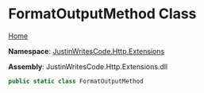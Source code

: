 # FormatOutputMethod Class

[Home](../../README.md)

**Namespace**: [JustinWritesCode.Http.Extensions](../README.md)

**Assembly**: JustinWritesCode\.Http\.Extensions\.dll

```csharp
public static class FormatOutputMethod
```

